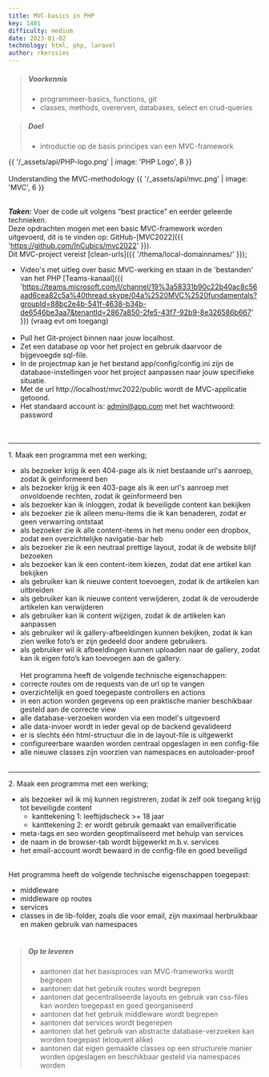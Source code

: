 ```yaml
---
title: MVC-basics in PHP
key: 1401
difficulty: medium
date: 2023-01-02
technology: html, php, laravel
author: rkerssies
---
```

> ##### Voorkennis
> * programmeer-basics, functions, git
> * classes, methods, overerven, databases, select en crud-queries

> ##### Doel
> * introductie op de basis principes van een MVC-framework

{{ '/_assets/api/PHP-logo.png' | image: 'PHP Logo', 8 }}
<br><br>
    Understanding the MVC-methodology  {{ '/_assets/api/mvc.png' | image: 'MVC', 6 }}
<br><br>

***Taken:***
Voer de code uit volgens “best practice” en eerder geleerde technieken.<br>
Deze opdrachten mogen met een basic MVC-framework worden uitgevoerd, dit is te vinden op: GitHub-[MVC2022]({{ 'https://github.com/InCubics/mvc2022'  }}).<br>
Dit MVC-project vereist  [clean-urls]({{ '/thema/local-domainnames/'  }});
* Video's met uitleg over basic MVC-werking en staan in de 'bestanden' van het PHP [Teams-kanaal]({{ 'https://teams.microsoft.com/l/channel/19%3a58331b90c22b40ac8c56aad6cea82c5a%40thread.skype/04a%2520MVC%2520fundamentals?groupId=88bc2e4b-541f-4638-b34b-de6546be3aa7&tenantId=2867a850-2fe5-43f7-92b9-8e326586b667'  }}) (vraag evt om toegang)
<br><br>
* Pull het Git-project binnen naar jouw localhost.<br> 
* Zet een database op voor het project en gebruik daarvoor de bijgevoegde sql-file.<br>
* In de projectmap kan je het bestand app/config/config.ini zijn de database-instellingen voor het project aanpassen naar jouw specifieke situatie.<br> 
* Met de url http://localhost/mvc2022/public wordt de MVC-applicatie getoond. <br>
* Het standaard account is: admin@app.com met het wachtwoord: password<br>
<br><br>
<hr>
1. Maak een programma met een werking;

* als bezoeker krijg ik een 404-page als ik niet bestaande url's aanroep, zodat ik geïnformeerd ben
* als bezoeker krijg ik een 403-page als ik een url's aanroep met onvoldoende rechten, zodat ik geïnformeerd ben
* als bezoeker kan ik inloggen, zodat ik beveiligde content kan bekijken 
* als bezoeker zie ik alleen menu-items die ik kan benaderen, zodat er geen verwarring ontstaat
* als bezoeker zie ik alle content-items in het menu onder een dropbox, zodat een overzichtelijke navigatie-bar heb
* als bezoeker zie ik een neutraal prettige layout, zodat ik de website blijf bezoeken
* als bezoeker kan ik een content-item kiezen, zodat dat ene artikel kan bekijken
* als gebruiker kan ik nieuwe content toevoegen, zodat ik de artikelen kan uitbreiden
* als gebruiker kan ik nieuwe content verwijderen, zodat ik de verouderde artikelen kan verwijderen
* als gebruiker kan ik content wijzigen, zodat ik de artikelen kan aanpassen
* als gebruiker wil ik gallery-afbeeldingen kunnen bekijken, zodat ik kan zien welke foto’s er zijn gedeeld door andere gebruikers. 
* als gebruiker wil ik afbeeldingen kunnen uploaden naar de gallery, zodat kan ik eigen foto’s kan toevoegen aan de gallery.
<br><br>
Het programma heeft de volgende technische eigenschappen:
* correcte routes om de requests van de url op te vangen
* overzichtelijk en goed toegepaste controllers en actions
* in een action worden gegevens op een praktische manier beschikbaar gesteld aan de correcte view
* alle database-verzoeken worden via een model's uitgevoerd
* alle data-invoer wordt in ieder geval op de backend gevalideerd
* er is slechts één html-structuur die in de layout-file is uitgewerkt
* configureerbare waarden worden centraal opgeslagen in een config-file
* alle nieuwe classes zijn voorzien van namespaces en autoloader-proof
<br><br>
<hr>
2. Maak een programma met een werking;

* als bezoeker wil ik mij kunnen registreren, zodat ik zelf ook toegang krijg tot beveiligde content
  * kanttekening 1: leeftijdscheck >= 18 jaar
  * kanttekening 2: er wordt gebruik gemaakt van emailverificatie
* meta-tags en seo worden geoptimaliseerd met behulp van services
* de naam in de browser-tab wordt bijgewerkt m.b.v. services
* het email-account wordt bewaard in de config-file en goed beveiligd
<br><br>

Het programma heeft de volgende technische eigenschappen toegepast:
* middleware
* middleware op routes
* services
* classes in de lib-folder, zoals die voor email, zijn maximaal herbruikbaar en maken gebruik van namespaces
<br><br>

> ##### Op te leveren
> * aantonen dat het basisproces van MVC-frameworks wordt begrepen
> * aantonen dat het gebruik routes wordt begrepen 
> * aantonen dat gecentraliseerde layouts en gebruik van css-files kan worden toegepast en goed georganiseerd
> * aantonen dat het gebruik middleware wordt begrepen 
> * aantonen dat services wordt begerepen
> * aantonen dat het gebruik van abstracte database-verzoeken kan worden toegepast (eloquent alike)
> * aantonen dat eigen gemaakte classes op een structurele manier worden opgeslagen en beschikbaar gesteld via namespaces worden  

